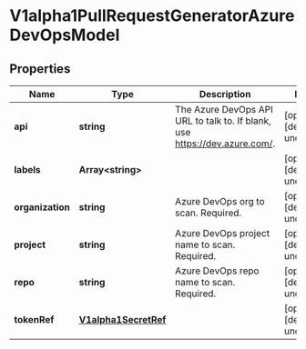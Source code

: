 # V1alpha1PullRequestGeneratorAzureDevOpsModel

## Properties

Name | Type | Description | Notes
------------ | ------------- | ------------- | -------------
**api** | **string** | The Azure DevOps API URL to talk to. If blank, use https://dev.azure.com/. | [optional] [default to undefined]
**labels** | **Array&lt;string&gt;** |  | [optional] [default to undefined]
**organization** | **string** | Azure DevOps org to scan. Required. | [optional] [default to undefined]
**project** | **string** | Azure DevOps project name to scan. Required. | [optional] [default to undefined]
**repo** | **string** | Azure DevOps repo name to scan. Required. | [optional] [default to undefined]
**tokenRef** | [**V1alpha1SecretRef**](V1alpha1SecretRef.md) |  | [optional] [default to undefined]


